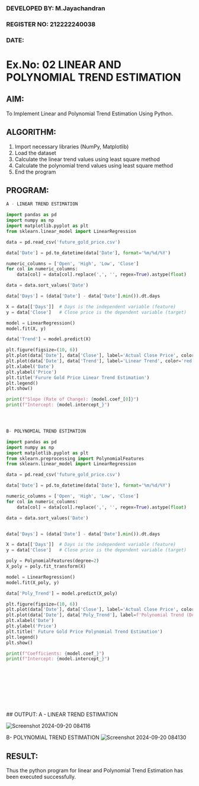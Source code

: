 ### DEVELOPED BY: M.Jayachandran
### REGISTER NO: 212222240038
### DATE:

# Ex.No: 02 LINEAR AND POLYNOMIAL TREND ESTIMATION

## AIM:
To Implement Linear and Polynomial Trend Estimation Using Python.

## ALGORITHM:
1. Import necessary libraries (NumPy, Matplotlib)
2. Load the dataset
3. Calculate the linear trend values using least square method
4. Calculate the polynomial trend values using least square method
5. End the program

## PROGRAM:
```python
A - LINEAR TREND ESTIMATION

import pandas as pd
import numpy as np
import matplotlib.pyplot as plt
from sklearn.linear_model import LinearRegression

data = pd.read_csv('future_gold_price.csv')

data['Date'] = pd.to_datetime(data['Date'], format='%m/%d/%Y')

numeric_columns = ['Open', 'High', 'Low', 'Close']
for col in numeric_columns:
    data[col] = data[col].replace(',', '', regex=True).astype(float)

data = data.sort_values('Date')

data['Days'] = (data['Date'] - data['Date'].min()).dt.days

X = data[['Days']]  # Days is the independent variable (feature)
y = data['Close']   # Close price is the dependent variable (target)

model = LinearRegression()
model.fit(X, y)

data['Trend'] = model.predict(X)

plt.figure(figsize=(10, 6))
plt.plot(data['Date'], data['Close'], label='Actual Close Price', color='blue')
plt.plot(data['Date'], data['Trend'], label='Linear Trend', color='red', linestyle='--')
plt.xlabel('Date')
plt.ylabel('Price')
plt.title('Furure Gold Price Linear Trend Estimation')
plt.legend()
plt.show()

print(f"Slope (Rate of Change): {model.coef_[0]}")
print(f"Intercept: {model.intercept_}")




B- POLYNOMIAL TREND ESTIMATION

import pandas as pd
import numpy as np
import matplotlib.pyplot as plt
from sklearn.preprocessing import PolynomialFeatures
from sklearn.linear_model import LinearRegression

data = pd.read_csv('future_gold_price.csv')

data['Date'] = pd.to_datetime(data['Date'], format='%m/%d/%Y')

numeric_columns = ['Open', 'High', 'Low', 'Close']
for col in numeric_columns:
    data[col] = data[col].replace(',', '', regex=True).astype(float)

data = data.sort_values('Date')


data['Days'] = (data['Date'] - data['Date'].min()).dt.days

X = data[['Days']]  # Days is the independent variable (feature)
y = data['Close']   # Close price is the dependent variable (target)

poly = PolynomialFeatures(degree=2)
X_poly = poly.fit_transform(X)

model = LinearRegression()
model.fit(X_poly, y)

data['Poly_Trend'] = model.predict(X_poly)

plt.figure(figsize=(10, 6))
plt.plot(data['Date'], data['Close'], label='Actual Close Price', color='blue')
plt.plot(data['Date'], data['Poly_Trend'], label=f'Polynomial Trend (Degree 2)', color='green', linestyle='--')
plt.xlabel('Date')
plt.ylabel('Price')
plt.title(' Future Gold Price Polynomial Trend Estimation')
plt.legend()
plt.show()

print(f"Coefficients: {model.coef_}")
print(f"Intercept: {model.intercept_}")

```
<br>
<br>
<br>
<br>
<br>
<br>









<br>
## OUTPUT:
A - LINEAR TREND ESTIMATION

![Screenshot 2024-09-20 084116](https://github.com/user-attachments/assets/99081810-ba81-4a3a-989f-40fe13ea5627)


B- POLYNOMIAL TREND ESTIMATION
![Screenshot 2024-09-20 084130](https://github.com/user-attachments/assets/2afb99ec-0037-4bea-a3cf-a00a37ab53fe)



## RESULT:
Thus the python program for linear and Polynomial Trend Estimation has been executed successfully.
